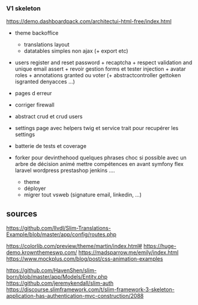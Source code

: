### V1 skeleton

https://demo.dashboardpack.com/architectui-html-free/index.html

- theme backoffice
    + translations layout
    + datatables simples non ajax (+ export etc) 
- users 
    register and reset password
        + recaptcha
        + respect validation and unique email assert
        + revoir gestion forms et tester injection
        + avatar
    roles + annotations granted ou voter (+ abstractcontroller gettoken isgranted denyacces ...)
- pages d erreur
- corriger firewall
- abstract crud et crud users
- settings page avec helpers twig et service trait pour recupérer les settings
- batterie de tests et coverage
        
- forker pour devinthehood
    quelques phrases choc si possible avec un arbre de décision animé
        mettre compétences en avant
            symfony
            flex
            laravel
            wordpress
            prestashop
            jenkins
            ....
    + theme
    + déployer
    + migrer tout vsweb (signature email, linkedin, ...)
    
sources
-------

https://github.com/llvdl/Slim-Translations-Example/blob/master/app/config/routes.php

https://colorlib.com/preview/theme/martin/index.html#
https://huge-demo.krownthemeswp.com/
https://madsparrow.me/emily/index.html
https://www.mockplus.com/blog/post/css-animation-examples

https://github.com/HavenShen/slim-born/blob/master/app/Models/Entity.php
https://github.com/jeremykendall/slim-auth
https://discourse.slimframework.com/t/slim-framework-3-skeleton-application-has-authentication-mvc-construction/2088
